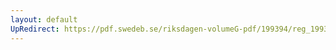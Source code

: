 ```yaml
---
layout: default
UpRedirect: https://pdf.swedeb.se/riksdagen-volumeG-pdf/199394/reg_199394/reg_199394_0255.pdf
---
```

